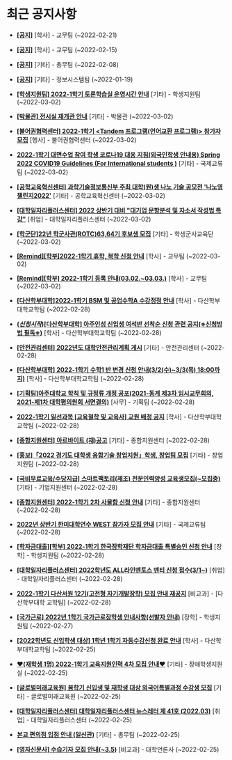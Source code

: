 # 최근 공지사항

* **[[공지]](http://ajou.ac.kr/kr/ajou/notice.do?mode=view&amp;articleNo=181060&amp;article.offset=0&amp;articleLimit=30)**
 [학사] - 교무팀 (~2022-02-21)

* **[[공지]](http://ajou.ac.kr/kr/ajou/notice.do?mode=view&amp;articleNo=180874&amp;article.offset=0&amp;articleLimit=30)**
 [학사] - 교무팀 (~2022-02-15)

* **[[공지]](http://ajou.ac.kr/kr/ajou/notice.do?mode=view&amp;articleNo=180493&amp;article.offset=0&amp;articleLimit=30)**
 [기타] - 총무팀 (~2022-02-08)

* **[[공지]](http://ajou.ac.kr/kr/ajou/notice.do?mode=view&amp;articleNo=179802&amp;article.offset=0&amp;articleLimit=30)**
 [기타] - 정보시스템팀 (~2022-01-19)

* **[[학생지원팀] 2022-1학기 토론학습실 운영시간 안내](http://ajou.ac.kr/kr/ajou/notice.do?mode=view&amp;articleNo=181461&amp;article.offset=0&amp;articleLimit=30)**
 [기타] - 학생지원팀 (~2022-03-02)

* **[[박물관] 전시실 재개관 안내](http://ajou.ac.kr/kr/ajou/notice.do?mode=view&amp;articleNo=181457&amp;article.offset=0&amp;articleLimit=30)**
 [기타] - 박물관 (~2022-03-02)

* **[[불어권협력센터] 2022-1학기 &lt;Tandem 프로그램(언어교환 프로그램)&gt; 참가자 모집](http://ajou.ac.kr/kr/ajou/notice.do?mode=view&amp;articleNo=181451&amp;article.offset=0&amp;articleLimit=30)**
 [행사] - 불어권협력센터 (~2022-03-02)

* **[2022-1학기 대면수업 참여 학생 코로나19 대응 지침(외국인학생 안내용) Spring 2022 COVID19 Guidelines (For International students )](http://ajou.ac.kr/kr/ajou/notice.do?mode=view&amp;articleNo=181443&amp;article.offset=0&amp;articleLimit=30)**
 [기타] - 국제교류팀 (~2022-03-02)

* **[[공학교육혁신센터] 과학기술정보통신부 주최 대학(원)생 나노 기술 공모전 &#x27;나노영챌린지2022&#x27;](http://ajou.ac.kr/kr/ajou/notice.do?mode=view&amp;articleNo=181417&amp;article.offset=0&amp;articleLimit=30)**
 [기타] - 공학교육혁신센터 (~2022-03-02)

* **[[대학일자리플러스센터] 2022 상반기 대비 &quot;대기업 문항분석 및 자소서 작성법 특강&quot;](http://ajou.ac.kr/kr/ajou/notice.do?mode=view&amp;articleNo=181416&amp;article.offset=0&amp;articleLimit=30)**
 [취업] - 대학일자리플러스센터 (~2022-03-02)

* **[[학군단]22년 학군사관(ROTC)63,64기 후보생 모집](http://ajou.ac.kr/kr/ajou/notice.do?mode=view&amp;articleNo=181414&amp;article.offset=0&amp;articleLimit=30)**
 [기타] - 학생군사교육단 (~2022-03-02)

* **[[Remind][학부]2022-1학기 휴학, 복학 신청 안내](http://ajou.ac.kr/kr/ajou/notice.do?mode=view&amp;articleNo=181412&amp;article.offset=0&amp;articleLimit=30)**
 [학사] - 교무팀 (~2022-03-02)

* **[[Remind][학부] 2022-1학기 등록 안내(03.02.~03.03.)](http://ajou.ac.kr/kr/ajou/notice.do?mode=view&amp;articleNo=181411&amp;article.offset=0&amp;articleLimit=30)**
 [학사] - 교무팀 (~2022-03-02)

* **[[다산학부대학]2022-1학기 BSM 및 공업수학A 수강정정 안내](http://ajou.ac.kr/kr/ajou/notice.do?mode=view&amp;articleNo=181400&amp;article.offset=0&amp;articleLimit=30)**
 [학사] - 다산학부대학교학팀 (~2022-02-28)

* **[(*신청시작*)[다산학부대학] 아주인성 신입생 여석반 선착순 신청 관련 공지(※신청방법 필독※)](http://ajou.ac.kr/kr/ajou/notice.do?mode=view&amp;articleNo=181397&amp;article.offset=0&amp;articleLimit=30)**
 [학사] - 다산학부대학교학팀 (~2022-02-28)

* **[[안전관리센터] 2022년도 대학안전관리계획 게시](http://ajou.ac.kr/kr/ajou/notice.do?mode=view&amp;articleNo=181396&amp;article.offset=0&amp;articleLimit=30)**
 [기타] - 안전관리센터 (~2022-02-28)

* **[[다산학부대학] 2022-1학기 수학1 반 변경 신청 안내(3/2(수)~3/3(목) 18:00까지)](http://ajou.ac.kr/kr/ajou/notice.do?mode=view&amp;articleNo=181391&amp;article.offset=0&amp;articleLimit=30)**
 [학사] - 다산학부대학교학팀 (~2022-02-28)

* **[[기획팀]아주대학교 학칙 및 규정류 개정 공포(2021-동계 제3차 임시교무회의, 2021-제1차 대학평의원회 서면결의)](http://ajou.ac.kr/kr/ajou/notice.do?mode=view&amp;articleNo=181390&amp;article.offset=0&amp;articleLimit=30)**
 [사무] - 기획팀 (~2022-02-28)

* **[2022-1학기 일선과목 [교육철학 및 교육사] 교원 배정 공지](http://ajou.ac.kr/kr/ajou/notice.do?mode=view&amp;articleNo=181388&amp;article.offset=0&amp;articleLimit=30)**
 [학사] - 다산학부대학교학팀 (~2022-02-28)

* **[[종합지원센터] 아르바이트 (재)공고](http://ajou.ac.kr/kr/ajou/notice.do?mode=view&amp;articleNo=181383&amp;article.offset=0&amp;articleLimit=30)**
 [기타] - 종합지원센터 (~2022-02-28)

* **[[홍보]「2022 경기도 대학생 융합기술 창업지원」학생, 창업팀 모집](http://ajou.ac.kr/kr/ajou/notice.do?mode=view&amp;articleNo=181382&amp;article.offset=0&amp;articleLimit=30)**
 [기타] - 창업지원팀 (~2022-02-28)

* **[[국비무료교육/수당지급] 스마트팩토리(제조) 전문인력양성 교육생모집(~모집중)](http://ajou.ac.kr/kr/ajou/notice.do?mode=view&amp;articleNo=181379&amp;article.offset=0&amp;articleLimit=30)**
 [기타] - 기업지원센터 (~2022-02-28)

* **[[종합지원센터] 2022-1학기 2차 사물함 신청 안내](http://ajou.ac.kr/kr/ajou/notice.do?mode=view&amp;articleNo=181378&amp;article.offset=0&amp;articleLimit=30)**
 [기타] - 종합지원센터 (~2022-02-28)

* **[2022년 상반기 한미대학연수 WEST 참가자 모집 안내](http://ajou.ac.kr/kr/ajou/notice.do?mode=view&amp;articleNo=181374&amp;article.offset=0&amp;articleLimit=30)**
 [기타] - 국제교류팀 (~2022-02-28)

* **[[학자금대출][학부] 2022-1학기 한국장학재단 학자금대출 특별승인 신청 안내](http://ajou.ac.kr/kr/ajou/notice.do?mode=view&amp;articleNo=181358&amp;article.offset=0&amp;articleLimit=30)**
 [장학] - 학생지원팀 (~2022-02-28)

* **[[대학일자리플러스센터] 2022학년도 ALL라인멘토스 멘티 신청 접수(3/1~)](http://ajou.ac.kr/kr/ajou/notice.do?mode=view&amp;articleNo=181341&amp;article.offset=0&amp;articleLimit=30)**
 [취업] - 대학일자리플러스센터 (~2022-02-28)

* **[2022-1학기 다산서원 12기(고전형 자기개발장학) 모집 안내 재공지](http://ajou.ac.kr/kr/ajou/notice.do?mode=view&amp;articleNo=181324&amp;article.offset=0&amp;articleLimit=30)**
 [비교과] - [다산학부대학 교학팀] (~2022-02-28)

* **[[국가근로] 2022년 1학기 국가근로장학생 안내사항(선발자 안내)](http://ajou.ac.kr/kr/ajou/notice.do?mode=view&amp;articleNo=181316&amp;article.offset=0&amp;articleLimit=30)**
 [장학] - 학생지원팀 (~2022-02-27)

* **[[2022학년도 신입학생 대상] 1학년 1학기 자동수강신청 완료 안내](http://ajou.ac.kr/kr/ajou/notice.do?mode=view&amp;articleNo=181303&amp;article.offset=0&amp;articleLimit=30)**
 [학사] - 다산학부대학교학팀 (~2022-02-25)

* **[♥(재학생 1명) 2022-1학기 교육지원인력 4차 모집 안내♥](http://ajou.ac.kr/kr/ajou/notice.do?mode=view&amp;articleNo=181302&amp;article.offset=0&amp;articleLimit=30)**
 [기타] - 장애학생지원실 (~2022-02-25)

* **[[글로벌미래교육원] 봄학기 신입생 및 재학생 대상 외국어특별과정 수강생 모집](http://ajou.ac.kr/kr/ajou/notice.do?mode=view&amp;articleNo=181296&amp;article.offset=0&amp;articleLimit=30)**
 [기타] - 글로벌미래교육원 (~2022-02-25)

* **[[대학일자리플러스센터] 대학일자리플러스센터 뉴스레터 제 41호 (2022.03)](http://ajou.ac.kr/kr/ajou/notice.do?mode=view&amp;articleNo=181283&amp;article.offset=0&amp;articleLimit=30)**
 [취업] - 대학일자리플러스센터 (~2022-02-25)

* **[본교 편의점 입점 안내 (일신관)](http://ajou.ac.kr/kr/ajou/notice.do?mode=view&amp;articleNo=181282&amp;article.offset=0&amp;articleLimit=30)**
 [기타] - 총무팀 (~2022-02-25)

* **[[영자신문사] 수습기자 모집 안내(~3.5)](http://ajou.ac.kr/kr/ajou/notice.do?mode=view&amp;articleNo=181280&amp;article.offset=0&amp;articleLimit=30)**
 [비교과] - 대학언론사 (~2022-02-25)

